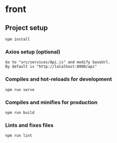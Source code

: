 # front

## Project setup
```
npm install
```

### Axios setup (optional)
```
Go to "src/services/Api.js" and modify baseUrl. 
By default is "http://localhost:8000/api"
```

### Compiles and hot-reloads for development
```
npm run serve
```

### Compiles and minifies for production
```
npm run build
```

### Lints and fixes files
```
npm run lint
```
